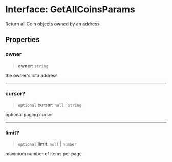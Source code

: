 # Interface: GetAllCoinsParams

Return all Coin objects owned by an address.

## Properties

### owner

> **owner**: `string`

the owner's Iota address

***

### cursor?

> `optional` **cursor**: `null` \| `string`

optional paging cursor

***

### limit?

> `optional` **limit**: `null` \| `number`

maximum number of items per page
